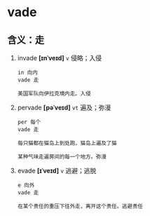 # vade

## 含义：走

1. invade **[ɪnˈveɪd]** `v` 侵略；入侵

   ```
   in 向内
   vade 走

   美国军队向伊拉克境内走。入侵
   ```

2. pervade **[pəˈveɪd]** `vt` 遍及；弥漫

   ```
   per 每个
   vade 走

   每只猫都在猫岛上到处跑，猫岛上遍及了猫

   某种气味走遍房间的每一个地方。弥漫
   ```

3. evade **[ɪˈveɪd]** `v` 逃避；逃脱

   ```
   e 向外
   vade 走

   在某个责任的重压下往外走，离开这个责任。逃避责任
   ```
